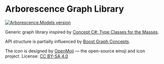# Arborescence Graph Library

[![Arborescence.Models version](https://img.shields.io/nuget/v/Arborescence.Models.svg)](https://www.nuget.org/packages/Arborescence.Models/)

Generic graph library inspired by [Concept C#: Type Classes for the Masses](https://github.com/MattWindsor91/roslyn/blob/master/concepts/docs/csconcepts.md).

API structure is partially influenced by [Boost Graph Concepts](https://www.boost.org/doc/libs/1_73_0/libs/graph/doc/graph_concepts.html).

The icon is designed by [OpenMoji](https://openmoji.org) — the open-source emoji and icon project. License: [CC BY-SA 4.0](https://creativecommons.org/licenses/by-sa/4.0/)
